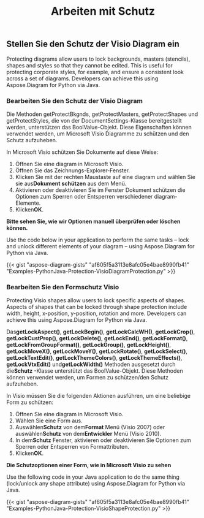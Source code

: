 ﻿---
title: Arbeiten mit Schutz
type: docs
weight: 90
url: /de/python-java/working-with-protection/
---
## **Stellen Sie den Schutz der Visio Diagram ein**
Protecting diagrams allow users to lock backgrounds, masters (stencils), shapes and styles so that they cannot be edited. This is useful for protecting corporate styles, for example, and ensure a consistent look across a set of diagrams. Developers can achieve this using Aspose.Diagram for Python via Java.

### **Bearbeiten Sie den Schutz der Visio Diagram**
Die Methoden getProtectBkgnds, getProtectMasters, getProtectShapes und getProtectStyles, die von der DocumentSettings-Klasse bereitgestellt werden, unterstützen das BoolValue-Objekt. Diese Eigenschaften können verwendet werden, um Microsoft Visio Diagramme zu schützen und den Schutz aufzuheben.

In Microsoft Visio schützen Sie Dokumente auf diese Weise:

1. Öffnen Sie eine diagram in Microsoft Visio.
1. Öffnen Sie das Zeichnungs-Explorer-Fenster.
1.  Klicken Sie mit der rechten Maustaste auf eine diagram und wählen Sie sie aus**Dokument schützen** aus dem Menü.
1. Aktivieren oder deaktivieren Sie im Fenster Dokument schützen die Optionen zum Sperren oder Entsperren verschiedener diagram-Elemente.
1.  Klicken**OK**.

**Bitte sehen Sie, wie wir Optionen manuell überprüfen oder löschen können.** 

Use the code below in your application to perform the same tasks – lock and unlock different elements of your diagram – using Aspose.Diagram for Python via Java.

{{< gist "aspose-diagram-gists" "af605f5a3113e8afc05e4bae8990fb41" "Examples-PythonJava-Protection-VisioDiagramProtection.py" >}}

### **Bearbeiten Sie den Formschutz Visio**
Protecting Visio shapes allow users to lock specific aspects of shapes. Aspects of shapes that can be locked through shape protection include width, height, x-position, y-position, rotation and more. Developers can achieve this using Aspose.Diagram for Python via Java.

 Das**getLockAspect()**, **getLockBegin()**, **getLockCalcWH()**, **getLockCrop()**, **getLockCustProp()**, **getLockDelete()**, **getLockEnd()**, **getLockFormat()**, **getLockFromGroupFormat()**, **getLockGroup()**, **getLockHeight()**, **getLockMoveX()**, **getLockMoveY()**, **getLockRotate()**, **getLockSelect()**, **getLockTextEdit()**, **getLockThemeColors()**, **getLockThemeEffects()**, **getLockVtxEdit()** und**getLockWidth()** Methoden ausgesetzt durch die**Schutz** -Klasse unterstützt das BoolValue-Objekt. Diese Methoden können verwendet werden, um Formen zu schützen/den Schutz aufzuheben.

In Visio müssen Sie die folgenden Aktionen ausführen, um eine beliebige Form zu schützen:

1. Öffnen Sie eine diagram in Microsoft Visio.
1. Wählen Sie eine Form aus.
1.  Auswählen**Schutz** von dem**Format** Menü (Visio 2007) oder auswählen**Schutz** von dem**Entwickler** Menü (Visio 2010).
1.  In dem**Schutz** Fenster, aktivieren oder deaktivieren Sie Optionen zum Sperren oder Entsperren von Formattributen.
1.  Klicken**OK**.

**Die Schutzoptionen einer Form, wie in Microsoft Visio zu sehen** 

Use the following code in your Java application to do the same thing (lock/unlock any shape attribute) using Aspose.Diagram for Python via Java.

{{< gist "aspose-diagram-gists" "af605f5a3113e8afc05e4bae8990fb41" "Examples-PythonJava-Protection-VisioShapeProtection.py" >}}
